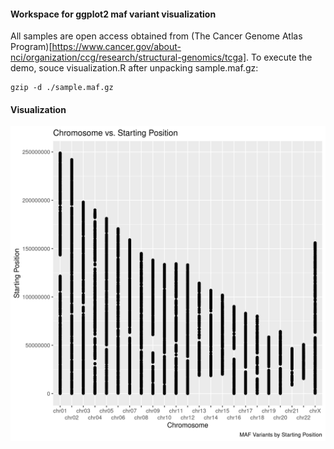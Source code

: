 #### Workspace for ggplot2 maf variant visualization

All samples are open access obtained from (The Cancer Genome Atlas Program)[https://www.cancer.gov/about-nci/organization/ccg/research/structural-genomics/tcga]. To execute the demo, souce visualization.R after unpacking sample.maf.gz:

```
gzip -d ./sample.maf.gz
```

#### Visualization

![Starting Position vs. Chromosome](/chr_pos.png)